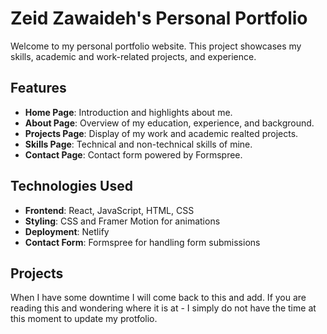 # Zeid Zawaideh's Personal Portfolio

Welcome to my personal portfolio website. This project showcases my skills, academic and work-related projects, and experience.

## Features

- **Home Page**: Introduction and highlights about me.
- **About Page**: Overview of my education, experience, and background.
- **Projects Page**: Display of my work and academic realted projects.
- **Skills Page**: Technical and non-technical skills of mine.
- **Contact Page**: Contact form powered by Formspree.

## Technologies Used

- **Frontend**: React, JavaScript, HTML, CSS
- **Styling**: CSS and Framer Motion for animations
- **Deployment**: Netlify
- **Contact Form**: Formspree for handling form submissions

## Projects

When I have some downtime I will come back to this and add. If you are reading this and wondering where it is at - I simply do not have the time at this moment to update my protfolio. 


